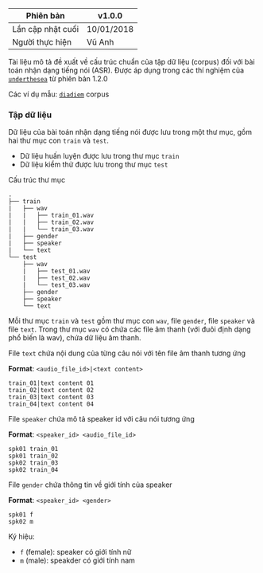 | Phiên bản         | v1.0.0     |
|-------------------|------------|
| Lần cập nhật cuối | 10/01/2018 |
| Người thực hiện   | Vũ Anh     |

Tài liệu mô tả đề xuất về cấu trúc chuẩn của tập dữ liệu (corpus) đối với bài toán nhận dạng tiếng nói (ASR). Được áp dụng trong các thí nghiệm của [`underthesea`](https://github.com/undertheseanlp/automatic_speech_recognition) từ phiên bản 1.2.0

Các ví dụ mẫu: [`diadiem`](https://github.com/undertheseanlp/automatic_speech_recognition/tree/sphinx_lab/data/diadiem/corpus) corpus

### Tập dữ liệu

Dữ liệu của bài toán nhận dạng tiếng nói được lưu trong một thư mục, gồm hai thư mục con `train` và `test`.

* Dữ liệu huấn luyện được lưu trong thư mục `train`
* Dữ liệu kiểm thử được lưu trong thư mục `test`

Cấu trúc thư mục

```
.                       
├── train                
|   ├── wav
|   |   ├── train_01.wav
|   |   ├── train_02.wav
|   |   └── train_03.wav
|   ├── gender
|   ├── speaker
|   └── text
└── test                 
    ├── wav
    |   ├── test_01.wav
    |   ├── test_02.wav
    |   └── test_03.wav
    ├── gender
    ├── speaker
    └── text
```

Mỗi thư mục `train` và `test` gồm thư mục con `wav`, file `gender`, file `speaker` và file `text`. Trong thư mục `wav` có chứa các file âm thanh (với đuôi định dạng phổ biến là wav), chứa dữ liệu âm thanh.

File `text` chứa nội dung của từng câu nói với tên file âm thanh tương ứng

**Format**: `<audio_file_id>|<text content>`

```
train_01|text content 01
train_02|text content 02
train_03|text content 03
train_04|text content 04
```

File `speaker` chứa mô tả speaker id với câu nói tương ứng

**Format**: `<speaker_id> <audio_file_id>`

```
spk01 train_01
spk01 train_02
spk02 train_03
spk02 train_04
```

File `gender` chứa thông tin về giới tính của speaker

**Format**: `<speaker_id> <gender>`

```
spk01 f
spk02 m
```

Ký hiệu:

* `f` (female): speaker có giới tính nữ
* `m` (male): speakder có giới tính nam